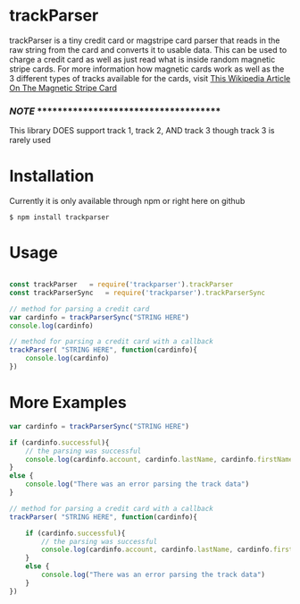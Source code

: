 # trackParser
trackParser is a tiny credit card or magstripe card parser that reads in the raw string from the card and converts it to usable data. This can be used to charge a credit card as well as just read what is inside random magnetic stripe cards. For more information how magnetic cards work as well as the 3 different types of tracks available for the cards, visit [This Wikipedia Article On The Magnetic Stripe Card](https://en.wikipedia.org/wiki/Magnetic_stripe_card)

### *NOTE* ************************************
This library DOES support track 1, track 2, AND track 3 though track 3 is rarely used

# Installation

Currently it is only available through npm or right here on github

	$ npm install trackparser

# Usage

```javascript

const trackParser 	= require('trackparser').trackParser
const trackParserSync 	= require('trackparser').trackParserSync

// method for parsing a credit card
var cardinfo = trackParserSync("STRING HERE")
console.log(cardinfo)

// method for parsing a credit card with a callback
trackParser( "STRING HERE", function(cardinfo){
	console.log(cardinfo)
})

```

# More Examples

```javascript
var cardinfo = trackParserSync("STRING HERE")

if (cardinfo.successful){
	// the parsing was successful
	console.log(cardinfo.account, cardinfo.lastName, cardinfo.firstName, cardinfo.expYear, cardinfo.expMonth, cardinfo.cvv)
}
else {
	console.log("There was an error parsing the track data")
}

// method for parsing a credit card with a callback
trackParser( "STRING HERE", function(cardinfo){

	if (cardinfo.successful){
		// the parsing was successful
		console.log(cardinfo.account, cardinfo.lastName, cardinfo.firstName, cardinfo.expYear, cardinfo.expMonth, cardinfo.cvv)
	}
	else {
		console.log("There was an error parsing the track data")
	}
})

```
